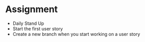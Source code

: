 # Assignment

* Daily Stand Up
* Start the first user story
* Create a new branch when you start working on a user story